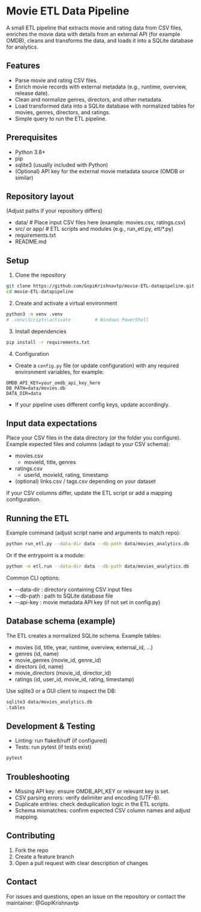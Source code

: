 # Movie ETL Data Pipeline

A small ETL pipeline that extracts movie and rating data from CSV files, enriches the movie data with details from an external API (for example OMDB), cleans and transforms the data, and loads it into a SQLite database for analytics.

## Features
- Parse movie and rating CSV files.
- Enrich movie records with external metadata (e.g., runtime, overview, release date).
- Clean and normalize genres, directors, and other metadata.
- Load transformed data into a SQLite database with normalized tables for movies, genres, directors, and ratings.
- Simple query to run the ETL pipeline.

## Prerequisites
- Python 3.8+
- pip
- sqlite3 (usually included with Python)
- (Optional) API key for the external movie metadata source (OMDB or similar)

## Repository layout
(Adjust paths if your repository differs)
- data/               # Place input CSV files here (example: movies.csv, ratings.csv)
- src/ or app/        # ETL scripts and modules (e.g., run_etl.py, etl/*.py)
- requirements.txt
- README.md

## Setup

1. Clone the repository
```bash
git clone https://github.com/GopiKrishnavtp/movie-ETL-datapipeline.git
cd movie-ETL-datapipeline
```

2. Create and activate a virtual environment
```bash
python3 -m venv .venv
# .venv\Scripts\activate         # Windows PowerShell
```

3. Install dependencies
```bash
pip install -r requirements.txt
```

4. Configuration
- Create a `config.py` file (or update configuration) with any required environment variables, for example:
```
OMDB_API_KEY=your_omdb_api_key_here
DB_PATH=data/movies.db
DATA_DIR=data
```
- If your pipeline uses different config keys, update accordingly.

## Input data expectations
Place your CSV files in the data directory (or the folder you configure). Example expected files and columns (adapt to your CSV schema):

- movies.csv
  - movieId, title, genres
- ratings.csv
  - userId, movieId, rating, timestamp
- (optional) links.csv / tags.csv depending on your dataset

If your CSV columns differ, update the ETL script or add a mapping configuration.

## Running the ETL
Example command (adjust script name and arguments to match repo):
```bash
python run_etl.py --data-dir data --db-path data/movies_analytics.db
```
Or if the entrypoint is a module:
```bash
python -m etl.run --data-dir data --db-path data/movies_analytics.db
```

Common CLI options:
- --data-dir : directory containing CSV input files
- --db-path  : path to SQLite database file
- --api-key  : movie metadata API key (if not set in config.py)

## Database schema (example)
The ETL creates a normalized SQLite schema. Example tables:
- movies (id, title, year, runtime, overview, external_id, ...)
- genres (id, name)
- movie_genres (movie_id, genre_id)
- directors (id, name)
- movie_directors (movie_id, director_id)
- ratings (id, user_id, movie_id, rating, timestamp)

Use sqlite3 or a GUI client to inspect the DB:
```bash
sqlite3 data/movies_analytics.db
.tables
```

## Development & Testing
- Linting: run flake8/ruff (if configured)
- Tests: run pytest (if tests exist)
```bash
pytest
```

## Troubleshooting
- Missing API key: ensure OMDB_API_KEY or relevant key is set.
- CSV parsing errors: verify delimiter and encoding (UTF-8).
- Duplicate entries: check deduplication logic in the ETL scripts.
- Schema mismatches: confirm expected CSV column names and adjust mapping.

## Contributing
1. Fork the repo
2. Create a feature branch
3. Open a pull request with clear description of changes


## Contact
For issues and questions, open an issue on the repository or contact the maintainer: @GopiKrishnavtp

